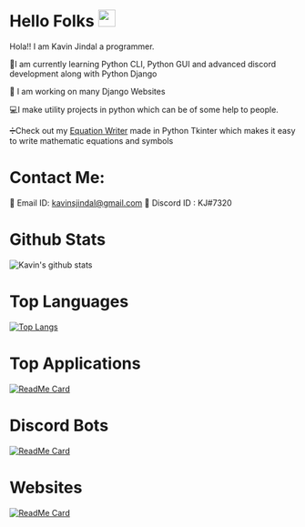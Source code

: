 # Hello Folks <img src="https://raw.githubusercontent.com/MartinHeinz/MartinHeinz/master/wave.gif" width="30px">
Hola!! I am Kavin Jindal a programmer.

:snake:I am currently learning Python CLI, Python GUI and advanced discord development along with Python Django

:radio_button: I am working on many Django Websites

:computer:I make utility projects in python which can be of some help to people. 

:heavy_division_sign:Check out my [Equation Writer](https://github.com/kavinjindal/Equation-Writer) made in Python Tkinter which makes it easy to write mathematic equations and symbols

# Contact Me:
:email: Email ID: kavinsjindal@gmail.com
:speech_balloon: Discord ID : KJ#7320

# Github Stats
![Kavin's github stats](https://github-readme-stats.vercel.app/api?username=kavinjindal&show_icons=true&theme=radical)

# Top Languages
[![Top Langs](https://github-readme-stats.vercel.app/api/top-langs/?username=kavinjindal&layout=demo)](https://github.com/kavinjindal/github-readme-stats)

# Top Applications

[![ReadMe Card](https://github-readme-stats.vercel.app/api/pin/?username=kavinjindal&repo=equation-writer)](https://github.com/kavinjindal/Equation-Writer)

# Discord Bots

[![ReadMe Card](https://github-readme-stats.vercel.app/api/pin/?username=kavinjindal&repo=Astro-1.3)](https://github.com/kavinjindal/Astro-1.3)

# Websites

[![ReadMe Card](https://github-readme-stats.vercel.app/api/pin/?username=kavinjindal&repo=Astro-website)](https://github.com/kavinjindal/Astro-website)

